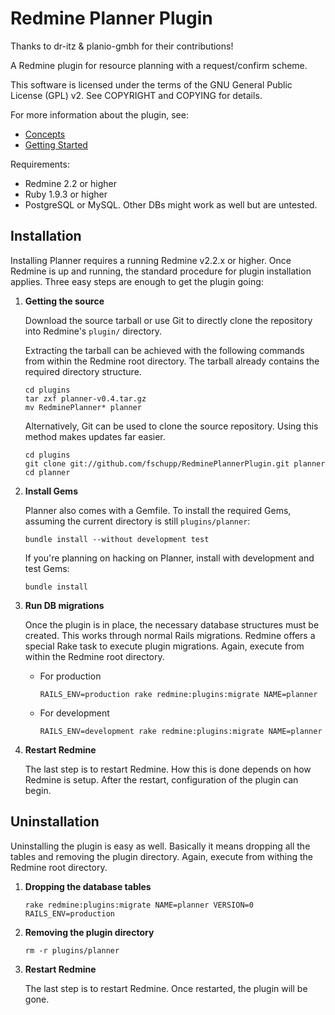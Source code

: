 # Redmine Planner Plugin

Thanks to dr-itz & planio-gmbh for their contributions!

A Redmine plugin for resource planning with a request/confirm scheme.

This software is licensed under the terms of the GNU General Public License (GPL) v2.
See COPYRIGHT and COPYING for details.

For more information about the plugin, see:

  * [Concepts](doc/concept.md)
  * [Getting Started](doc/gettingstarted.md)


Requirements:

  * Redmine 2.2 or higher
  * Ruby 1.9.3 or higher
  * PostgreSQL or MySQL. Other DBs might work as well but are untested.


## Installation

Installing Planner requires a running Redmine v2.2.x or higher. Once Redmine is
up and running, the standard procedure for plugin installation applies. Three
easy steps are enough to get the plugin going:

 1. **Getting the source**

	Download the source tarball or use Git to directly clone the repository into
	Redmine's `plugin/` directory.

	Extracting the tarball can be achieved with the following commands from within
	the Redmine root directory. The tarball already contains the required
	directory structure.

	```
	cd plugins
	tar zxf planner-v0.4.tar.gz
	mv RedminePlanner* planner
	```

	Alternatively, Git can be used to clone the source repository. Using this
	method makes updates far easier.

	```
	cd plugins
	git clone git://github.com/fschupp/RedminePlannerPlugin.git planner
	cd planner
	```

 2. **Install Gems**

	Planner also comes with a Gemfile. To install the required Gems, assuming the
	current directory is still `plugins/planner`:

	```
	bundle install --without development test
	```

	If you're planning on hacking on Planner, install with development and test
	Gems:

	```
	bundle install
	```

 3. **Run DB migrations**

	Once the plugin is in place, the necessary database structures must be
	created. This works through normal Rails migrations. Redmine offers a special
	Rake task to execute plugin migrations. Again, execute from within the Redmine
	root directory.

	  * For production

		```
		RAILS_ENV=production rake redmine:plugins:migrate NAME=planner
		```
	  * For development

		```
		RAILS_ENV=development rake redmine:plugins:migrate NAME=planner
		```

 4. **Restart Redmine**

	The last step is to restart Redmine. How this is done depends on how Redmine is
	setup. After the restart, configuration of the plugin can begin.


## Uninstallation

Uninstalling the plugin is easy as well. Basically it means dropping all the
tables and removing the plugin directory. Again, execute from withing the
Redmine root directory.

 1. **Dropping the database tables**

	```
	rake redmine:plugins:migrate NAME=planner VERSION=0 RAILS_ENV=production
	```

 2. **Removing the plugin directory**

	```
	rm -r plugins/planner
	```

 3. **Restart Redmine**

	The last step is to restart Redmine. Once restarted, the plugin will be gone.


